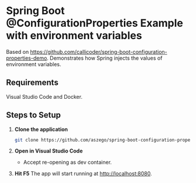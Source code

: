 # Spring Boot @ConfigurationProperties Example with environment variables

Based on https://github.com/callicoder/spring-boot-configuration-properties-demo.
Demonstrates how Spring injects the values of environment variables.

## Requirements

Visual Studio Code and Docker.

## Steps to Setup

1. **Clone the application**

    ```bash
    git clone https://github.com/aszego/spring-boot-configuration-properties-demo.git
    ```

1. **Open in Visual Studio Code**
    * Accept re-opening as dev container.

1. **Hit F5**
    The app will start running at <http://localhost:8080>.

